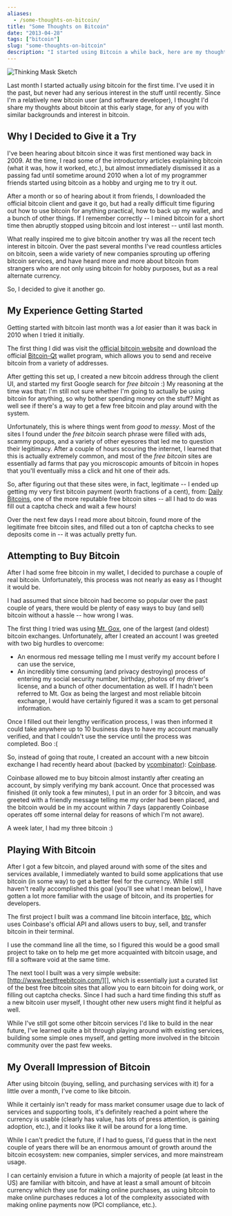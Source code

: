 ```yaml
---
aliases:
  - /some-thoughts-on-bitcoin/
title: "Some Thoughts on Bitcoin"
date: "2013-04-28"
tags: ["bitcoin"]
slug: "some-thoughts-on-bitcoin"
description: "I started using Bitcoin a while back, here are my thoughts."
---
```



![Thinking Mask Sketch][]


Last month I started actually *using* bitcoin for the first time.  I've used it
in the past, but never had any serious interest in the stuff until recently.
Since I'm a relatively new bitcoin user (and software developer), I thought I'd
share my thoughts about bitcoin at this early stage, for any of you with similar
backgrounds and interest in bitcoin.


## Why I Decided to Give it a Try

I've been hearing about bitcoin since it was first mentioned way back in 2009.
At the time, I read some of the introductory articles explaining bitcoin (what
it was, how it worked, etc.), but almost immediately dismissed it as a passing
fad until sometime around 2010 when a lot of my programmer friends started
using bitcoin as a hobby and urging me to try it out.

After a month or so of hearing about it from friends, I downloaded the official
bitcoin client and gave it go, but had a really difficult time figuring out how
to use bitcoin for anything practical, how to back up my wallet, and a bunch of
other things.  If I remember correctly -- I mined bitcoin for a short time then
abruptly stopped using bitcoin and lost interest -- until last month.

What really inspired me to give bitcoin another try was all the recent tech
interest in bitcoin.  Over the past several months I've read countless articles
on bitcoin, seen a wide variety of new companies sprouting up offering bitcoin
services, and have heard more and more about bitcoin from strangers who are not
only using bitcoin for hobby purposes, but as a real alternate currency.

So, I decided to give it another go.


## My Experience Getting Started

Getting started with bitcoin last month was a *lot* easier than it was back in
2010 when I tried it initially.

The first thing I did was visit the [official bitcoin website][] and download
the official [Bitcoin-Qt][] wallet program, which allows you to send and receive
bitcoin from a variety of addresses.

After getting this set up, I created a new bitcoin address through the client
UI, and started my first Google search for *free bitcoin* :)  My reasoning at
the time was that: I'm still not sure whether I'm going to actually be using
bitcoin for anything, so why bother spending money on the stuff?  Might as well
see if there's a way to get a few free bitcoin and play around with the system.

Unfortunately, this is where things went from *good* to *messy*.  Most of the
sites I found under the *free bitcoin* search phrase were filled with ads,
scammy popups, and a variety of other eyesores that led me to question their
legitimacy.  After a couple of hours scouring the internet, I learned that this
is actually extremely common, and most of the *free bitcoin* sites are
essentially ad farms that pay you microscopic amounts of bitcoin in hopes that
you'll eventually miss a click and hit one of their ads.

So, after figuring out that these sites were, in fact, legitimate -- I ended up
getting my very first bitcoin payment (worth fractions of a cent), from:
[Daily Bitcoins][], one of the more reputable free bitcoin sites -- all I had to
do was fill out a captcha check and wait a few hours!

Over the next few days I read more about bitcoin, found more of the legitimate
free bitcoin sites, and filled out a ton of captcha checks to see deposits come
in -- it was actually pretty fun.


## Attempting to Buy Bitcoin

After I had some free bitcoin in my wallet, I decided to purchase a couple of
real bitcoin.  Unfortunately, this process was not nearly as easy as I thought
it would be.

I had assumed that since bitcoin had become so popular over the past couple of
years, there would be plenty of easy ways to buy (and sell) bitcoin without a
hassle -- how wrong I was.

The first thing I tried was using [Mt. Gox][], one of the largest (and oldest)
bitcoin exchanges.  Unfortunately, after I created an account I was greeted with
two big hurdles to overcome:

- An enormous red message telling me I must verify my account before I can use
  the service,
- An incredibly time consuming (and privacy destroying) process of entering my
  social security number, birthday, photos of my driver's license, and a bunch
  of other documentation as well.  If I hadn't been referred to Mt. Gox as being
  the largest and most reliable bitcoin exchange, I would have certainly figured
  it was a scam to get personal information.

Once I filled out their lengthy verification process, I was then informed it
could take anywhere up to 10 business days to have my account manually verified,
and that I couldn't use the service until the process was completed.  Boo :(

So, instead of going that route, I created an account with a new bitcoin
exchange I had recently heard about (backed by [ycombinator][]): [Coinbase][].

Coinbase allowed me to buy bitcoin almost instantly after creating an account,
by simply verifying my bank account.  Once that processed was finished (it only
took a few minutes), I put in an order for 3 bitcoin, and was greeted with a
friendly message telling me my order had been placed, and the bitcoin would be
in my account within 7 days (apparently Coinbase operates off some internal
delay for reasons of which I'm not aware).

A week later, I had my three bitcoin :)


## Playing With Bitcoin

After I got a few bitcoin, and played around with some of the sites and services
available, I immediately wanted to build some applications that use bitcoin (in
some way) to get a better feel for the currency.  While I still haven't really
accomplished this goal (you'll see what I mean below), I have gotten a lot more
familiar with the usage of bitcoin, and its properties for developers.

The first project I built was a command line bitcoin interface, [btc][], which
uses Coinbase's official API and allows users to buy, sell, and transfer bitcoin
in their terminal.

I use the command line all the time, so I figured this would be a good small
project to take on to help me get more acquainted with bitcoin usage, and fill a
software void at the same time.

The next tool I built was a very simple website:
[http://www.bestfreebitcoin.com/][], which is essentially just a curated list
of the best free bitcoin sites that allow you to earn bitcoin for doing work, or
filling out captcha checks.  Since I had such a hard time finding this stuff as
a new bitcoin user myself, I thought other new users might find it helpful as
well.

While I've still got some other bitcoin services I'd like to build in the near
future, I've learned quite a bit through playing around with existing services,
building some simple ones myself, and getting more involved in the bitcoin
community over the past few weeks.


## My Overall Impression of Bitcoin

After using bitcoin (buying, selling, and purchasing services with it) for a
little over a month, I've come to like bitcoin.

While it certainly isn't ready for mass market consumer usage due to lack of
services and supporting tools, it's definitely reached a point where the
currency is usable (clearly has value, has lots of press attention, is gaining
adoption, etc.), and it looks like it will be around for a long time.

While I can't predict the future, if I had to guess, I'd guess that in the next
couple of years there will be an enormous amount of growth around the bitcoin
ecosystem: new companies, simpler services, and more mainstream usage.

I can certainly envision a future in which a majority of people (at least in the
US) are familiar with bitcoin, and have at least a small amount of bitcoin
currency which they use for making online purchases, as using bitcoin to make
online purchases reduces a lot of the complexity associated with making online
payments now (PCI compliance, etc.).


  [Thinking Mask Sketch]: /static/images/2013/thinking-mask-sketch.jpg "Thinking Mask Sketch"
  [official bitcoin website]: http://bitcoin.org/en/ "Bitcoin Website"
  [Bitcoin-Qt]: http://bitcoin.org/en/download "Bitcoin-Qt"
  [Daily Bitcoins]: http://dailybitcoins.org/index.php?aff=edcd9fb07dcd67c574bee2b1c26ec781 "Daily Bitcoins"
  [Mt. Gox]: https://mtgox.com/ "Mt. Gox Bitcoin Exchange"
  [ycombinator]: https://news.ycombinator.com/ "YCombinator"
  [Coinbase]: https://coinbase.com/ "Coinbase"
  [btc]: http://rdegges.github.io/btc/ "btc - Command Line Bitcoin Client"
  [http://www.bestfreebitcoin.com/]: http://www.bestfreebitcoin.com/ "Best Free Bitcoin"
